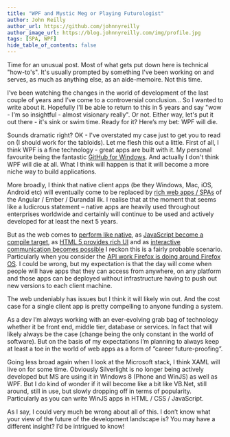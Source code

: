 ```yaml
---
title: "WPF and Mystic Meg or Playing Futurologist"
author: John Reilly
author_url: https://github.com/johnnyreilly
author_image_url: https://blog.johnnyreilly.com/img/profile.jpg
tags: [SPA, WPF]
hide_table_of_contents: false
---
```

Time for an unusual post. Most of what gets put down here is technical "how-to's". It's usually prompted by something I've been working on and serves, as much as anything else, as an aide-memoire. Not this time.

 I’ve been watching the changes in the world of development of the last couple of years and I’ve come to a controversial conclusion... So I wanted to write about it. Hopefully I'll be able to return to this in 5 years and say "wow - I'm so insightful - almost visionary really". Or not. Either way, let's put it out there - it's sink or swim time. Ready for it? Here’s my bet: WPF will die.

Sounds dramatic right? OK - I've overstated my case just to get you to read on (I should work for the tabloids). Let me flesh this out a little. First of all, I think WPF is a fine technology - great apps are built with it. My personal favourite being the fantastic [GitHub for Windows](<https://github.com/blog/1151-designing-github-for-windows>). And actually I don't think WPF will die at all. What I think will happen is that it will become a more niche way to build applications.

More broadly, I think that native client apps (be they Windows, Mac, iOS, Android etc) will eventually come to be replaced by [rich web apps / SPAs](<http://en.wikipedia.org/wiki/Single-page_application>) of the Angular / Ember / Durandal ilk. I realise that at the moment that seems like a ludicrous statement – native apps are heavily used throughout enterprises worldwide and certainly will continue to be used and actively developed for at least the next 5 years.

But as the web comes to [perform like native](<http://arstechnica.com/information-technology/2013/05/native-level-performance-on-the-web-a-brief-examination-of-asm-js/>), as [JavaScript become a compile target](<https://github.com/jashkenas/coffee-script/wiki/List-of-languages-that-compile-to-JS>), as [HTML 5 provides rich UI](<http://davidwalsh.name/canvas-demos>) and as [interactive communication becomes possible](<https://developer.mozilla.org/en/docs/WebSockets>) I reckon this is a fairly probable scenario. Particularly when you consider the [API work Firefox is doing around Firefox OS](<https://developer.mozilla.org/en-US/Apps/Reference>). I could be wrong, but my expectation is that the day will come when people will have apps that they can access from anywhere, on any platform and those apps can be deployed without infrastructure having to push out new versions to each client machine.

The web undeniably has issues but I think it will likely win out. And the cost case for a single client app is pretty compelling to anyone funding a system.

As a dev I’m always working with an ever-evolving grab bag of technology whether it be front end, middle tier, database or services. In fact that will likely always be the case (change being the only constant in the world of software). But on the basis of my expectations I’m planning to always keep at least a toe in the world of web apps as a form of “career future-proofing”.

Going less broad again when I look at the Microsoft stack, I think XAML will live on for some time. Obviously Silverlight is no longer being actively developed but MS are using it in Windows 8 (Phone and WinJS) as well as WPF. But I do kind of wonder if it will become like a bit like VB.Net, still around, still in use, but slowly dropping off in terms of popularity. Particularly as you can write WinJS apps in HTML / CSS / JavaScript.

As I say, I could very much be wrong about all of this. I don’t know what your view of the future of the development landscape is? You may have a different insight? I’d be intrigued to know!


